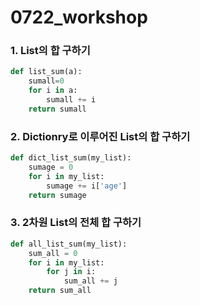 # 0722_workshop



### 1. List의 합 구하기

```python
def list_sum(a):
    sumall=0
    for i in a:
        sumall += i
    return sumall
```



### 2. Dictionry로 이루어진 List의 합 구하기

```python
def dict_list_sum(my_list):
    sumage = 0
    for i in my_list:
        sumage += i['age']
    return sumage
```



### 3. 2차원 List의 전체 합 구하기

```python
def all_list_sum(my_list):
    sum_all = 0
    for i in my_list:
        for j in i:
            sum_all += j
    return sum_all
```





